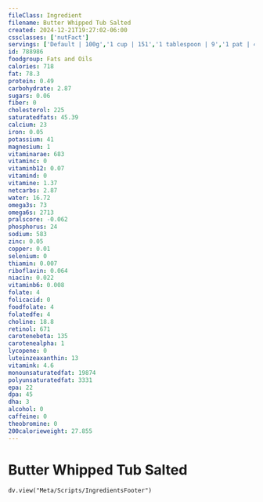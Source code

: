```yaml
---
fileClass: Ingredient
filename: Butter Whipped Tub Salted
created: 2024-12-21T19:27:02-06:00
cssclasses: ['nutFact']
servings: ['Default | 100g','1 cup | 151','1 tablespoon | 9','1 pat | 4','guideline amount per slice of bread/roll | 5','1 container, nfs | 7','guideline amount on regular sandwich | 9','guideline amount on large sandwich | 18']
id: 788986
foodgroup: Fats and Oils
calories: 718
fat: 78.3
protein: 0.49
carbohydrate: 2.87
sugars: 0.06
fiber: 0
cholesterol: 225
saturatedfats: 45.39
calcium: 23
iron: 0.05
potassium: 41
magnesium: 1
vitaminarae: 683
vitaminc: 0
vitaminb12: 0.07
vitamind: 0
vitamine: 1.37
netcarbs: 2.87
water: 16.72
omega3s: 73
omega6s: 2713
pralscore: -0.062
phosphorus: 24
sodium: 583
zinc: 0.05
copper: 0.01
selenium: 0
thiamin: 0.007
riboflavin: 0.064
niacin: 0.022
vitaminb6: 0.008
folate: 4
folicacid: 0
foodfolate: 4
folatedfe: 4
choline: 18.8
retinol: 671
carotenebeta: 135
carotenealpha: 1
lycopene: 0
luteinzeaxanthin: 13
vitamink: 4.6
monounsaturatedfat: 19874
polyunsaturatedfat: 3331
epa: 22
dpa: 45
dha: 3
alcohol: 0
caffeine: 0
theobromine: 0
200calorieweight: 27.855
---
```


# Butter Whipped Tub Salted

```dataviewjs
dv.view("Meta/Scripts/IngredientsFooter")
```